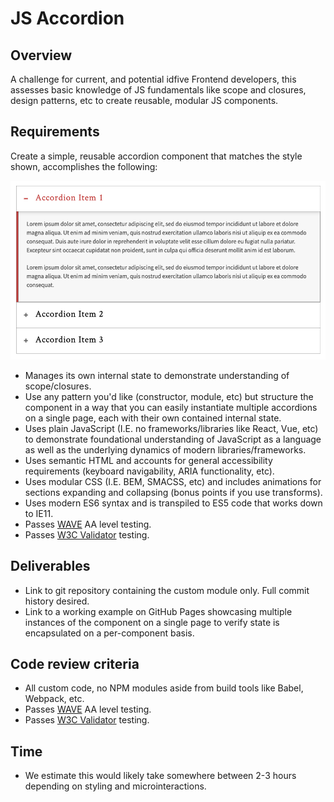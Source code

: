 # JS Accordion

## Overview

A challenge for current, and potential idfive Frontend developers, this assesses basic knowledge of JS fundamentals like scope and closures, design patterns, etc to create reusable, modular JS components.

## Requirements

Create a simple, reusable accordion component that matches the style shown, accomplishes the following:

![alt_text](images/accordion.png "Accordion Styles")

- Manages its own internal state to demonstrate understanding of scope/closures.
- Use any pattern you'd like (constructor, module, etc) but structure the component in a way that you can easily instantiate multiple accordions on a single page, each with their own contained internal state.
- Uses plain JavaScript (I.E. no frameworks/libraries like React, Vue, etc) to demonstrate foundational understanding of JavaScript as a language as well as the underlying dynamics of modern libraries/frameworks.
- Uses semantic HTML and accounts for general accessibility requirements (keyboard navigability, ARIA functionality, etc).
- Uses modular CSS (I.E. BEM, SMACSS, etc) and includes animations for sections expanding and collapsing (bonus points if you use transforms).
- Uses modern ES6 syntax and is transpiled to ES5 code that works down to IE11.
- Passes [WAVE](http://wave.webaim.org/) AA level testing.
- Passes [W3C Validator](https://validator.w3.org/) testing.

## Deliverables

- Link to git repository containing the custom module only. Full commit history desired.
- Link to a working example on GitHub Pages showcasing multiple instances of the component on a single page to verify state is encapsulated on a per-component basis.

## Code review criteria

- All custom code, no NPM modules aside from build tools like Babel, Webpack, etc.
- Passes [WAVE](http://wave.webaim.org/) AA level testing.
- Passes [W3C Validator](https://validator.w3.org/) testing.

## Time

- We estimate this would likely take somewhere between 2-3 hours depending on styling and microinteractions.
